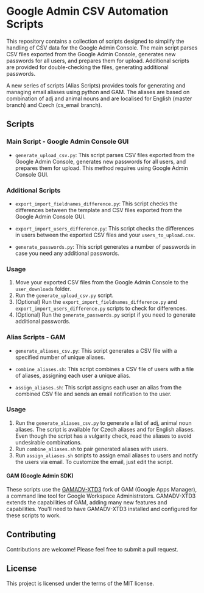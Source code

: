 # Google Admin CSV Automation Scripts

This repository contains a collection of scripts designed to simplify the handling of CSV data for the Google Admin Console. The main script parses CSV files exported from the Google Admin Console, generates new passwords for all users, and prepares them for upload. Additional scripts are provided for double-checking the files, generating additional passwords.

A new series of scripts (Alias Scripts) provides tools for generating and managing email aliases using python and GAM. The aliases are based on combination of adj and animal nouns and are localised for English (master branch) and Czech (cs_email branch).

## Scripts

### Main Script - Google Admin Console GUI

- `generate_upload_csv.py`: This script parses CSV files exported from the Google Admin Console, generates new passwords for all users, and prepares them for upload. This method requires using Google Admin Console GUI.

### Additional Scripts

- `export_import_fieldnames_difference.py`: This script checks the differences between the template and CSV files exported from the Google Admin Console GUI.

- `export_import_users_difference.py`: This script checks the differences in users between the exported CSV files and your `users_to_upload.csv`.

- `generate_passwords.py`: This script generates a number of passwords in case you need any additional passwords.

### Usage

1. Move your exported CSV files from the Google Admin Console to the `user_downloads` folder.
2. Run the `generate_upload_csv.py` script.
3. (Optional) Run the `export_import_fieldnames_difference.py` and `export_import_users_difference.py` scripts to check for differences.
4. (Optional) Run the `generate_passwords.py` script if you need to generate additional passwords.

### Alias Scripts - GAM

- `generate_aliases_csv.py`: This script generates a CSV file with a specified number of unique aliases.

- `combine_aliases.sh`: This script combines a CSV file of users with a file of aliases, assigning each user a unique alias.

- `assign_aliases.sh`: This script assigns each user an alias from the combined CSV file and sends an email notification to the user.

### Usage

1. Run the `generate_aliases_csv.py` to generate a list of adj, animal noun aliases. The script is available for Czech aliases and for English aliases. Even though the script has a vulgarity check, read the aliases to avoid undesirable combinations.
2. Run `combine_aliases.sh` to pair generated aliases with users.
3. Run `assign_aliases.sh` scripts to assign email aliases to users and notify the users via email. To customize the email, just edit the script.

#### GAM (Google Admin SDK)

These scripts use the [GAMADV-XTD3](https://github.com/taers232c/GAMADV-XTD3) fork of GAM (Google Apps Manager), a command line tool for Google Workspace Administrators. GAMADV-XTD3 extends the capabilities of GAM, adding many new features and capabilities. You'll need to have GAMADV-XTD3 installed and configured for these scripts to work.

## Contributing

Contributions are welcome! Please feel free to submit a pull request.

## License

This project is licensed under the terms of the MIT license.